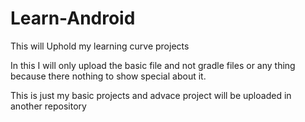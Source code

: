 # Learn-Android
This will Uphold my learning curve projects

In this I will only upload the basic file and not gradle files or any thing because there nothing to show special about it.

This is just my basic projects and advace project will be uploaded in another repository
